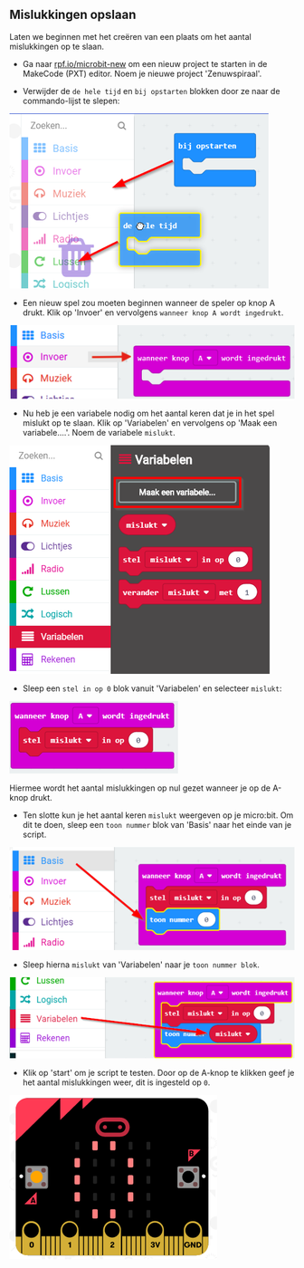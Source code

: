 ## Mislukkingen opslaan

Laten we beginnen met het creëren van een plaats om het aantal mislukkingen op te slaan.

+ Ga naar <a href="https://rpf.io/microbit-new" target="_blank">rpf.io/microbit-new</a> om een ​​nieuw project te starten in de MakeCode (PXT) editor. Noem je nieuwe project 'Zenuwspiraal'.

+ Verwijder de `de hele tijd` en `bij opstarten` blokken door ze naar de commando-lijst te slepen:

![schermafbeelding](images/frustration-bin.png)

+ Een nieuw spel zou moeten beginnen wanneer de speler op knop A drukt. Klik op 'Invoer' en vervolgens `wanneer knop A wordt ingedrukt`.

![schermafbeelding](images/frustration-onPressA.png)

+ Nu heb je een variabele nodig om het aantal keren dat je in het spel mislukt op te slaan. Klik op 'Variabelen' en vervolgens op 'Maak een variabele....'. Noem de variabele `mislukt`.

![schermafbeelding](images/frustration-variable.png)

+ Sleep een `stel in op 0` blok vanuit 'Variabelen' en selecteer `mislukt`:

![schermafbeelding](images/frustration-fails.png)

Hiermee wordt het aantal mislukkingen op nul gezet wanneer je op de A-knop drukt.

+ Ten slotte kun je het aantal keren `mislukt` weergeven op je micro:bit. Om dit te doen, sleep een `toon nummer` blok van 'Basis' naar het einde van je script.

![schermafbeelding](images/frustration-show.png)

+ Sleep hierna `mislukt` van 'Variabelen' naar je `toon nummer blok`.

![schermafbeelding](images/frustration-show-fails.png)

+ Klik op 'start' om je script te testen. Door op de A-knop te klikken geef je het aantal mislukkingen weer, dit is ingesteld op `0`.

![schermafbeelding](images/frustration-fails-test.png)
